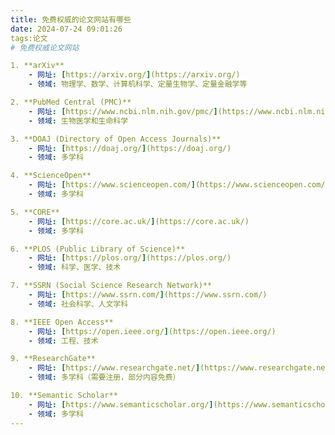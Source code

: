 ```yaml
---
title: 免费权威的论文网站有哪些
date: 2024-07-24 09:01:26
tags:论文
# 免费权威论文网站

1. **arXiv**
    - 网址: [https://arxiv.org/](https://arxiv.org/)
    - 领域: 物理学、数学、计算机科学、定量生物学、定量金融学等

2. **PubMed Central (PMC)**
    - 网址: [https://www.ncbi.nlm.nih.gov/pmc/](https://www.ncbi.nlm.nih.gov/pmc/)
    - 领域: 生物医学和生命科学

3. **DOAJ (Directory of Open Access Journals)**
    - 网址: [https://doaj.org/](https://doaj.org/)
    - 领域: 多学科

4. **ScienceOpen**
    - 网址: [https://www.scienceopen.com/](https://www.scienceopen.com/)
    - 领域: 多学科

5. **CORE**
    - 网址: [https://core.ac.uk/](https://core.ac.uk/)
    - 领域: 多学科

6. **PLOS (Public Library of Science)**
    - 网址: [https://plos.org/](https://plos.org/)
    - 领域: 科学、医学、技术

7. **SSRN (Social Science Research Network)**
    - 网址: [https://www.ssrn.com/](https://www.ssrn.com/)
    - 领域: 社会科学、人文学科

8. **IEEE Open Access**
    - 网址: [https://open.ieee.org/](https://open.ieee.org/)
    - 领域: 工程、技术

9. **ResearchGate**
    - 网址: [https://www.researchgate.net/](https://www.researchgate.net/)
    - 领域: 多学科（需要注册，部分内容免费）

10. **Semantic Scholar**
    - 网址: [https://www.semanticscholar.org/](https://www.semanticscholar.org/)
    - 领域: 多学科
---
```

